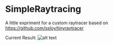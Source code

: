 # SimpleRaytracing
A little expriment for a custom raytracer based on https://github.com/ssloy/tinyraytracer  

Current Result:
![alt text](https://github.com/lobbi44/SimpleRaytracing/blob/master/output.png "Progress...")
